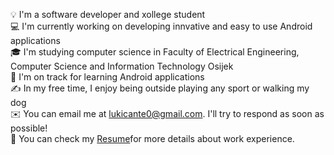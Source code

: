 💡 I'm a software developer and xollege student<br />
💻  I'm currently working on developing innvative and easy to use Android applications  <br />
🎓 I'm studying computer science in Faculty of Electrical Engineering, Computer Science and Information Technology Osijek<br />
🌱  I'm on track for learning Android applications<br />
✍️  In my free time, I enjoy being outside playing any sport or walking my dog<br />
✉️  You can email me at lukicante0@gmail.com. I'll try to respond as soon as possible!<br />
📄  You can check my [Resume]([url](https://drive.google.com/file/d/1hpbVHGJub7VADJ1M9rxf1u8IY9im8_-O/view?fbclid=IwAR0u-6IgGxy7sPF6c1Sjyxiep7x6H9QoFSz12Ra6Cm0pENhvQeCR0ikChwI))for more details about work experience.
